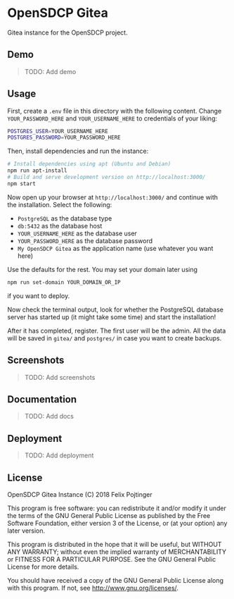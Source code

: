 # OpenSDCP Gitea

Gitea instance for the OpenSDCP project.

## Demo

> TODO: Add demo

## Usage

First, create a `.env` file in this directory with the following content. Change `YOUR_PASSWORD_HERE` and `YOUR_USERNAME_HERE` to credentials of your liking:

```bash
POSTGRES_USER=YOUR_USERNAME_HERE
POSTGRES_PASSWORD=YOUR_PASSWORD_HERE
```

Then, install dependencies and run the instance:

```bash
# Install dependencies using apt (Ubuntu and Debian)
npm run apt-install
# Build and serve development version on http://localhost:3000/
npm start
```

Now open up your browser at `http://localhost:3000/` and continue with the installation. Select the following:

* `PostgreSQL` as the database type
* `db:5432` as the database host
* `YOUR_USERNAME_HERE` as the database user
* `YOUR_PASSWORD_HERE` as the database password
* `My OpenSDCP Gitea` as the application name (use whatever you want here)

Use the defaults for the rest. You may set your domain later using

```bash
npm run set-domain YOUR_DOMAIN_OR_IP
```

if you want to deploy.

Now check the terminal output, look for whether the PostgreSQL database server has started up (it might take some time) and start the installation!

After it has completed, register. The first user will be the admin. All the data will be saved in `gitea/` and `postgres/` in case you want to create backups.

## Screenshots

> TODO: Add screenshots

## Documentation

> TODO: Add docs

## Deployment

> TODO: Add deployment

## License

OpenSDCP Gitea Instance (C) 2018 Felix Pojtinger

This program is free software: you can redistribute it and/or modify
it under the terms of the GNU General Public License as published by
the Free Software Foundation, either version 3 of the License, or
(at your option) any later version.

This program is distributed in the hope that it will be useful,
but WITHOUT ANY WARRANTY; without even the implied warranty of
MERCHANTABILITY or FITNESS FOR A PARTICULAR PURPOSE. See the
GNU General Public License for more details.

You should have received a copy of the GNU General Public License
along with this program. If not, see <http://www.gnu.org/licenses/>.
